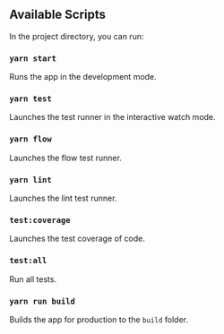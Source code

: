 ## Available Scripts

In the project directory, you can run:

### `yarn start`

Runs the app in the development mode.<br>

### `yarn test`

Launches the test runner in the interactive watch mode.<br>

### `yarn flow`

Launches the flow test runner.<br>

### `yarn lint`

Launches the lint test runner.<br>

### `test:coverage`

Launches the test coverage of code.<br>

### `test:all`

Run all tests.<br>

### `yarn run build`

Builds the app for production to the `build` folder.<br>
